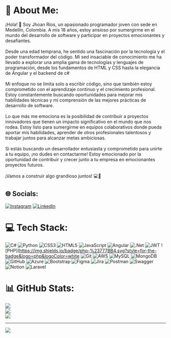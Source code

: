 # 💫 About Me:
¡Hola! 👋 Soy Jhoan Rios, un apasionado programador joven con sede en Medellín, Colombia. A mis 18 años, estoy ansioso por sumergirme en el mundo del desarrollo de software y participar en proyectos emocionantes y desafiantes.<br><br>Desde una edad temprana, he sentido una fascinación por la tecnología y el poder transformador del código. Mi sed insaciable de conocimiento me ha llevado a explorar una amplia gama de tecnologías y lenguajes de programación, desde los fundamentos de HTML y CSS hasta la elegancia de Angular y el backend de c#<br><br>Mi enfoque no se limita solo a escribir código, sino que también estoy comprometido con el aprendizaje continuo y el crecimiento profesional. Estoy constantemente buscando oportunidades para mejorar mis habilidades técnicas y mi comprensión de las mejores prácticas de desarrollo de software.<br><br>Lo que más me emociona es la posibilidad de contribuir a proyectos innovadores que tienen un impacto significativo en el mundo que nos rodea. Estoy listo para sumergirme en equipos colaborativos donde pueda aportar mis habilidades, aprender de otros profesionales talentosos y trabajar juntos para alcanzar metas ambiciosas.<br><br>Si estás buscando un desarrollador entusiasta y comprometido para unirte a tu equipo, ¡no dudes en contactarme! Estoy emocionado por la oportunidad de contribuir y crecer junto a tu empresa en emocionantes proyectos futuros.<br><br>¡Vamos a construir algo grandioso juntos! 💻🚀


## 🌐 Socials:
[![Instagram](https://img.shields.io/badge/Instagram-%23E4405F.svg?logo=Instagram&logoColor=white)](https://instagram.com/jhoan__rios) [![LinkedIn](https://img.shields.io/badge/LinkedIn-%230077B5.svg?logo=linkedin&logoColor=white)](https://linkedin.com/in/jhoan-rios-4b70351aa) 

# 💻 Tech Stack:
![C#](https://img.shields.io/badge/c%23-%23239120.svg?style=for-the-badge&logo=csharp&logoColor=white) ![Python](https://img.shields.io/badge/python-3670A0?style=for-the-badge&logo=python&logoColor=ffdd54) ![CSS3](https://img.shields.io/badge/css3-%231572B6.svg?style=for-the-badge&logo=css3&logoColor=white) ![HTML5](https://img.shields.io/badge/html5-%23E34F26.svg?style=for-the-badge&logo=html5&logoColor=white) ![JavaScript](https://img.shields.io/badge/javascript-%23323330.svg?style=for-the-badge&logo=javascript&logoColor=%23F7DF1E) ![Angular](https://img.shields.io/badge/angular-%23DD0031.svg?style=for-the-badge&logo=angular&logoColor=white) ![.Net](https://img.shields.io/badge/.NET-5C2D91?style=for-the-badge&logo=.net&logoColor=white) ![JWT](https://img.shields.io/badge/JWT-black?style=for-the-badge&logo=JSON%20web%20tokens) ![PHP](https://img.shields.io/badge/php-%23777BB4.svg?style=for-the-badge&logo=php&logoColor=white ![Git](https://img.shields.io/badge/git-%23F05033.svg?style=for-the-badge&logo=git&logoColor=white) ![AWS](https://img.shields.io/badge/AWS-%23FF9900.svg?style=for-the-badge&logo=amazon-aws&logoColor=white) ![MySQL](https://img.shields.io/badge/mysql-4479A1.svg?style=for-the-badge&logo=mysql&logoColor=white) ![MongoDB](https://img.shields.io/badge/MongoDB-%234ea94b.svg?style=for-the-badge&logo=mongodb&logoColor=white) ![GitHub](https://img.shields.io/badge/github-%23121011.svg?style=for-the-badge&logo=github&logoColor=white)  ![Azure](https://img.shields.io/badge/azure-%230072C6.svg?style=for-the-badge&logo=microsoftazure&logoColor=white) ![Bootstrap](https://img.shields.io/badge/bootstrap-%238511FA.svg?style=for-the-badge&logo=bootstrap&logoColor=white) ![Figma](https://img.shields.io/badge/figma-%23F24E1E.svg?style=for-the-badge&logo=figma&logoColor=white) ![Jira](https://img.shields.io/badge/jira-%230A0FFF.svg?style=for-the-badge&logo=jira&logoColor=white) ![Postman](https://img.shields.io/badge/Postman-FF6C37?style=for-the-badge&logo=postman&logoColor=white) ![Swagger](https://img.shields.io/badge/-Swagger-%23Clojure?style=for-the-badge&logo=swagger&logoColor=white) ![Notion](https://img.shields.io/badge/Notion-%23000000.svg?style=for-the-badge&logo=notion&logoColor=white) ![Laravel](https://img.shields.io/badge/laravel-%23FF2D20.svg?style=for-the-badge&logo=laravel&logoColor=white)
# 📊 GitHub Stats:
![](https://github-readme-stats.vercel.app/api?username=jhoan-rios&theme=react&hide_border=false&include_all_commits=false&count_private=false)<br/>
![](https://github-readme-streak-stats.herokuapp.com/?user=jhoan-rios&theme=react&hide_border=false)<br/>
![](https://github-readme-stats.vercel.app/api/top-langs/?username=jhoan-rios&theme=react&hide_border=false&include_all_commits=false&count_private=false&layout=compact)

---
[![](https://visitcount.itsvg.in/api?id=jhoan-rios&icon=0&color=0)](https://visitcount.itsvg.in)

<!-- Proudly created with GPRM ( https://gprm.itsvg.in ) -->
